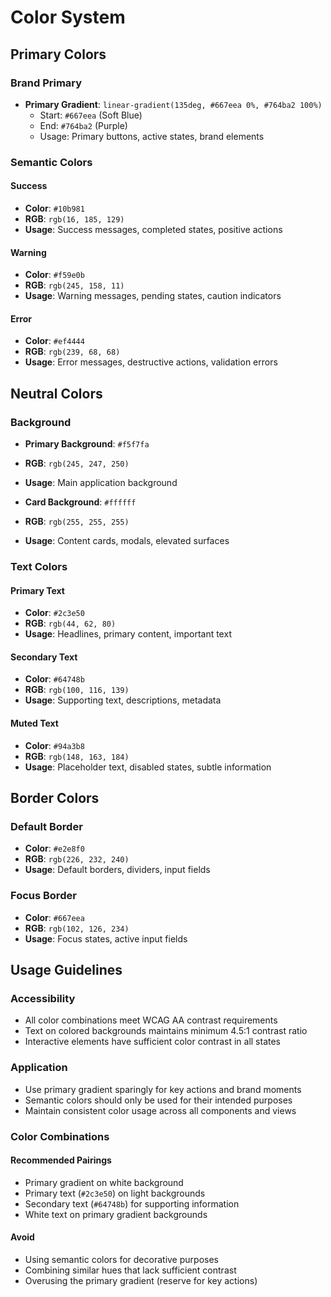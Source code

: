 # Color System

## Primary Colors

### Brand Primary
- **Primary Gradient**: `linear-gradient(135deg, #667eea 0%, #764ba2 100%)`
  - Start: `#667eea` (Soft Blue)
  - End: `#764ba2` (Purple)
  - Usage: Primary buttons, active states, brand elements

### Semantic Colors

#### Success
- **Color**: `#10b981`
- **RGB**: `rgb(16, 185, 129)`
- **Usage**: Success messages, completed states, positive actions

#### Warning
- **Color**: `#f59e0b`
- **RGB**: `rgb(245, 158, 11)`
- **Usage**: Warning messages, pending states, caution indicators

#### Error
- **Color**: `#ef4444`
- **RGB**: `rgb(239, 68, 68)`
- **Usage**: Error messages, destructive actions, validation errors

## Neutral Colors

### Background
- **Primary Background**: `#f5f7fa`
- **RGB**: `rgb(245, 247, 250)`
- **Usage**: Main application background

- **Card Background**: `#ffffff`
- **RGB**: `rgb(255, 255, 255)`
- **Usage**: Content cards, modals, elevated surfaces

### Text Colors

#### Primary Text
- **Color**: `#2c3e50`
- **RGB**: `rgb(44, 62, 80)`
- **Usage**: Headlines, primary content, important text

#### Secondary Text
- **Color**: `#64748b`
- **RGB**: `rgb(100, 116, 139)`
- **Usage**: Supporting text, descriptions, metadata

#### Muted Text
- **Color**: `#94a3b8`
- **RGB**: `rgb(148, 163, 184)`
- **Usage**: Placeholder text, disabled states, subtle information

## Border Colors

### Default Border
- **Color**: `#e2e8f0`
- **RGB**: `rgb(226, 232, 240)`
- **Usage**: Default borders, dividers, input fields

### Focus Border
- **Color**: `#667eea`
- **RGB**: `rgb(102, 126, 234)`
- **Usage**: Focus states, active input fields

## Usage Guidelines

### Accessibility
- All color combinations meet WCAG AA contrast requirements
- Text on colored backgrounds maintains minimum 4.5:1 contrast ratio
- Interactive elements have sufficient color contrast in all states

### Application
- Use primary gradient sparingly for key actions and brand moments
- Semantic colors should only be used for their intended purposes
- Maintain consistent color usage across all components and views

### Color Combinations

#### Recommended Pairings
- Primary gradient on white background
- Primary text (`#2c3e50`) on light backgrounds
- Secondary text (`#64748b`) for supporting information
- White text on primary gradient backgrounds

#### Avoid
- Using semantic colors for decorative purposes
- Combining similar hues that lack sufficient contrast
- Overusing the primary gradient (reserve for key actions)
